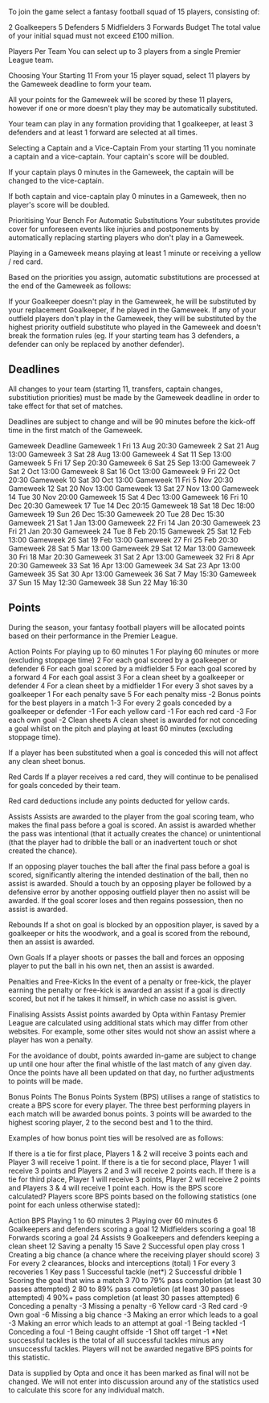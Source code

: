 To join the game select a fantasy football squad of 15 players, consisting of:

2 Goalkeepers
5 Defenders
5 Midfielders
3 Forwards
Budget
The total value of your initial squad must not exceed £100 million.

Players Per Team
You can select up to 3 players from a single Premier League team.





Choosing Your Starting 11
From your 15 player squad, select 11 players by the Gameweek deadline to form your team.

All your points for the Gameweek will be scored by these 11 players, however if one or more doesn't play they may be automatically substituted.

Your team can play in any formation providing that 1 goalkeeper, at least 3 defenders and at least 1 forward are selected at all times.

Selecting a Captain and a Vice-Captain
From your starting 11 you nominate a captain and a vice-captain. Your captain's score will be doubled.

If your captain plays 0 minutes in the Gameweek, the captain will be changed to the vice-captain.

If both captain and vice-captain play 0 minutes in a Gameweek, then no player's score will be doubled.

Prioritising Your Bench For Automatic Substitutions
Your substitutes provide cover for unforeseen events like injuries and postponements by automatically replacing starting players who don't play in a Gameweek.

Playing in a Gameweek means playing at least 1 minute or receiving a yellow / red card.

Based on the priorities you assign, automatic substitutions are processed at the end of the Gameweek as follows:

If your Goalkeeper doesn't play in the Gameweek, he will be substituted by your replacement Goalkeeper, if he played in the Gameweek.
If any of your outfield players don't play in the Gameweek, they will be substituted by the highest priority outfield substitute who played in the Gameweek and doesn't break the formation rules (eg. If your starting team has 3 defenders, a defender can only be replaced by another defender).

## Deadlines
All changes to your team (starting 11, transfers, captain changes, substitiution priorities) must be made by the Gameweek deadline in order to take effect for that set of matches.

Deadlines are subject to change and will be 90 minutes before the kick-off time in the first match of the Gameweek.

Gameweek	Deadline
Gameweek 1	Fri 13 Aug 20:30
Gameweek 2	Sat 21 Aug 13:00
Gameweek 3	Sat 28 Aug 13:00
Gameweek 4	Sat 11 Sep 13:00
Gameweek 5	Fri 17 Sep 20:30
Gameweek 6	Sat 25 Sep 13:00
Gameweek 7	Sat 2 Oct 13:00
Gameweek 8	Sat 16 Oct 13:00
Gameweek 9	Fri 22 Oct 20:30
Gameweek 10	Sat 30 Oct 13:00
Gameweek 11	Fri 5 Nov 20:30
Gameweek 12	Sat 20 Nov 13:00
Gameweek 13	Sat 27 Nov 13:00
Gameweek 14	Tue 30 Nov 20:00
Gameweek 15	Sat 4 Dec 13:00
Gameweek 16	Fri 10 Dec 20:30
Gameweek 17	Tue 14 Dec 20:15
Gameweek 18	Sat 18 Dec 18:00
Gameweek 19	Sun 26 Dec 15:30
Gameweek 20	Tue 28 Dec 15:30
Gameweek 21	Sat 1 Jan 13:00
Gameweek 22	Fri 14 Jan 20:30
Gameweek 23	Fri 21 Jan 20:30
Gameweek 24	Tue 8 Feb 20:15
Gameweek 25	Sat 12 Feb 13:00
Gameweek 26	Sat 19 Feb 13:00
Gameweek 27	Fri 25 Feb 20:30
Gameweek 28	Sat 5 Mar 13:00
Gameweek 29	Sat 12 Mar 13:00
Gameweek 30	Fri 18 Mar 20:30
Gameweek 31	Sat 2 Apr 13:00
Gameweek 32	Fri 8 Apr 20:30
Gameweek 33	Sat 16 Apr 13:00
Gameweek 34	Sat 23 Apr 13:00
Gameweek 35	Sat 30 Apr 13:00
Gameweek 36	Sat 7 May 15:30
Gameweek 37	Sun 15 May 12:30
Gameweek 38	Sun 22 May 16:30



## Points
During the season, your fantasy football players will be allocated points based on their performance in the Premier League.

Action	Points
For playing up to 60 minutes	1
For playing 60 minutes or more (excluding stoppage time)	2
For each goal scored by a goalkeeper or defender	6
For each goal scored by a midfielder	5
For each goal scored by a forward	4
For each goal assist	3
For a clean sheet by a goalkeeper or defender	4
For a clean sheet by a midfielder	1
For every 3 shot saves by a goalkeeper	1
For each penalty save	5
For each penalty miss	-2
Bonus points for the best players in a match	1-3
For every 2 goals conceded by a goalkeeper or defender	-1
For each yellow card	-1
For each red card	-3
For each own goal	-2
Clean sheets
A clean sheet is awarded for not conceding a goal whilst on the pitch and playing at least 60 minutes (excluding stoppage time).

If a player has been substituted when a goal is conceded this will not affect any clean sheet bonus.

Red Cards
If a player receives a red card, they will continue to be penalised for goals conceded by their team.

Red card deductions include any points deducted for yellow cards.

Assists
Assists are awarded to the player from the goal scoring team, who makes the final pass before a goal is scored. An assist is awarded whether the pass was intentional (that it actually creates the chance) or unintentional (that the player had to dribble the ball or an inadvertent touch or shot created the chance).

If an opposing player touches the ball after the final pass before a goal is scored, significantly altering the intended destination of the ball, then no assist is awarded. Should a touch by an opposing player be followed by a defensive error by another opposing outfield player then no assist will be awarded. If the goal scorer loses and then regains possession, then no assist is awarded.

Rebounds
If a shot on goal is blocked by an opposition player, is saved by a goalkeeper or hits the woodwork, and a goal is scored from the rebound, then an assist is awarded.

Own Goals
If a player shoots or passes the ball and forces an opposing player to put the ball in his own net, then an assist is awarded.

Penalties and Free-Kicks
In the event of a penalty or free-kick, the player earning the penalty or free-kick is awarded an assist if a goal is directly scored, but not if he takes it himself, in which case no assist is given.

Finalising Assists
Assist points awarded by Opta within Fantasy Premier League are calculated using additional stats which may differ from other websites. For example, some other sites would not show an assist where a player has won a penalty.

For the avoidance of doubt, points awarded in-game are subject to change up until one hour after the final whistle of the last match of any given day. Once the points have all been updated on that day, no further adjustments to points will be made.

Bonus Points
The Bonus Points System (BPS) utilises a range of statistics to create a BPS score for every player. The three best performing players in each match will be awarded bonus points. 3 points will be awarded to the highest scoring player, 2 to the second best and 1 to the third.

Examples of how bonus point ties will be resolved are as follows:

If there is a tie for first place, Players 1 & 2 will receive 3 points each and Player 3 will receive 1 point.
If there is a tie for second place, Player 1 will receive 3 points and Players 2 and 3 will receive 2 points each.
If there is a tie for third place, Player 1 will receive 3 points, Player 2 will receive 2 points and Players 3 & 4 will receive 1 point each.
How is the BPS score calculated?
Players score BPS points based on the following statistics (one point for each unless otherwise stated):

Action	BPS
Playing 1 to 60 minutes	3
Playing over 60 minutes	6
Goalkeepers and defenders scoring a goal	12
Midfielders scoring a goal	18
Forwards scoring a goal	24
Assists	9
Goalkeepers and defenders keeping a clean sheet	12
Saving a penalty	15
Save	2
Successful open play cross	1
Creating a big chance (a chance where the receiving player should score)	3
For every 2 clearances, blocks and interceptions (total)	1
For every 3 recoveries	1
Key pass	1
Successful tackle (net*)	2
Successful dribble	1
Scoring the goal that wins a match	3
70 to 79% pass completion (at least 30 passes attempted)	2
80 to 89% pass completion (at least 30 passes attempted)	4
90%+ pass completion (at least 30 passes attempted)	6
Conceding a penalty	-3
Missing a penalty	-6
Yellow card	-3
Red card	-9
Own goal	-6
Missing a big chance	-3
Making an error which leads to a goal	-3
Making an error which leads to an attempt at goal	-1
Being tackled	-1
Conceding a foul	-1
Being caught offside	-1
Shot off target	-1
*Net successful tackles is the total of all successful tackles minus any unsuccessful tackles. Players will not be awarded negative BPS points for this statistic.

Data is supplied by Opta and once it has been marked as final will not be changed. We will not enter into discussion around any of the statistics used to calculate this score for any individual match.